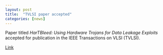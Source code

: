 ```yaml
---
layout: post
title:  "TVLSI paper accepted"
categories: [news]
---
```

Paper titled _HarTBleed: Using Hardware Trojans for Data Leakage Exploits_ accepted for publication in the IEEE Transactions on VLSI (TVLSI).

[Link](https://doi.org/10.1109/TVLSI.2019.2961358)
